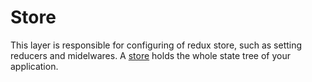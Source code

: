 # Store

This layer is responsible for configuring of redux store, such as setting reducers and midelwares. A [store](http://redux.js.org/docs/api/Store.html) holds the whole state tree of your application.
